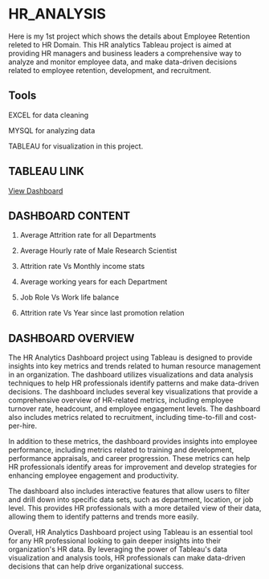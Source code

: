# HR_ANALYSIS
Here is my 1st project which shows the details about Employee Retention releted to HR Domain. This HR analytics Tableau project is aimed at providing HR managers and business leaders a comprehensive way to analyze and monitor employee data, and make data-driven decisions related to employee retention, development, and recruitment.

## Tools 
EXCEL for data cleaning

MYSQL for analyzing data

TABLEAU for visualization in this project.

## TABLEAU LINK
[View Dashboard](https://public.tableau.com/app/profile/dhanashree.dalvi/viz/EmployeeRetentionHRPROJECT/FINALDASHBOARD?publish=yes)
## DASHBOARD CONTENT 
1. Average Attrition rate for all Departments

2. Average Hourly rate of Male Research Scientist

3. Attrition rate Vs Monthly income stats

4. Average working years for each Department

5. Job Role Vs Work life balance

6. Attrition rate Vs Year since last promotion relation

## DASHBOARD OVERVIEW

The HR Analytics Dashboard project using Tableau is designed to provide insights into key metrics and trends related to human resource management in an organization. The dashboard utilizes visualizations and data analysis techniques to help HR professionals identify patterns and make data-driven decisions. The dashboard includes several key visualizations that provide a comprehensive overview of HR-related metrics, including employee turnover rate, headcount, and employee engagement levels. The dashboard also includes metrics related to recruitment, including time-to-fill and cost-per-hire.

In addition to these metrics, the dashboard provides insights into employee performance, including metrics related to training and development, performance appraisals, and career progression. These metrics can help HR professionals identify areas for improvement and develop strategies for enhancing employee engagement and productivity.

The dashboard also includes interactive features that allow users to filter and drill down into specific data sets, such as department, location, or job level. This provides HR professionals with a more detailed view of their data, allowing them to identify patterns and trends more easily.

Overall, HR Analytics Dashboard project using Tableau is an essential tool for any HR professional looking to gain deeper insights into their organization's HR data. By leveraging the power of Tableau's data visualization and analysis tools, HR professionals can make data-driven decisions that can help drive organizational success.
